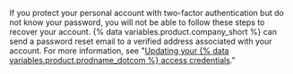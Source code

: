 If you protect your personal account with two-factor authentication but do not know your password, you will not be able to follow these steps to recover your account. {% data variables.product.company_short %} can send a password reset email to a verified address associated with your account. For more information, see "[Updating your {% data variables.product.prodname_dotcom %} access credentials](/authentication/keeping-your-account-and-data-secure/updating-your-github-access-credentials#requesting-a-new-password)."
